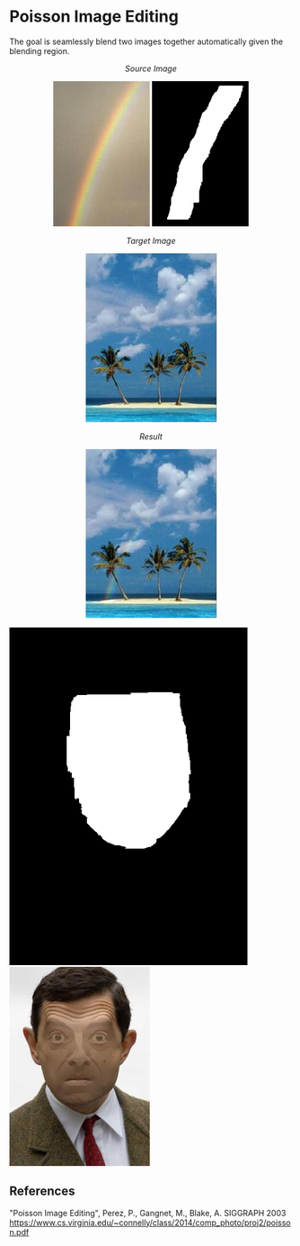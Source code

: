 # Poisson Image Editing
The goal is seamlessly blend two images together automatically given the blending region.
<p align="center"><i>Source Image</i></p>
<p align="center">
  <img src="source_2.jpg">
  <img src="mask_2.bmp">
</p>
<p align="center"><i>Target Image</i></p>
<p align="center">
<img src="target_2.jpg">
</p>
<p align="center"><i>Result</i></p>
<p align="center">
<img src="blended.jpg">
</p>

<img src="mask_bean.bmp">
<img src="flattened.jpg" width="250"/>

## References
"Poisson Image Editing", Perez, P., Gangnet, M., Blake, A. SIGGRAPH 2003 https://www.cs.virginia.edu/~connelly/class/2014/comp_photo/proj2/poisson.pdf
